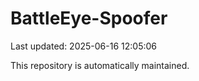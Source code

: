 # BattleEye-Spoofer

Last updated: 2025-06-16 12:05:06

This repository is automatically maintained.
